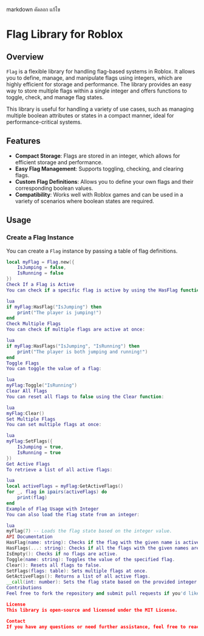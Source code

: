 markdown
คัดลอก
แก้ไข
# Flag Library for Roblox

## Overview

`Flag` is a flexible library for handling flag-based systems in Roblox. It allows you to define, manage, and manipulate flags using integers, which are highly efficient for storage and performance. The library provides an easy way to store multiple flags within a single integer and offers functions to toggle, check, and manage flag states.

This library is useful for handling a variety of use cases, such as managing multiple boolean attributes or states in a compact manner, ideal for performance-critical systems.

## Features

- **Compact Storage**: Flags are stored in an integer, which allows for efficient storage and performance.
- **Easy Flag Management**: Supports toggling, checking, and clearing flags.
- **Custom Flag Definitions**: Allows you to define your own flags and their corresponding boolean values.
- **Compatibility**: Works well with Roblox games and can be used in a variety of scenarios where boolean states are required.

## Usage

### Create a Flag Instance

You can create a `Flag` instance by passing a table of flag definitions.

```lua
local myFlag = Flag.new({
    IsJumping = false,
    IsRunning = false
})
Check If a Flag is Active
You can check if a specific flag is active by using the HasFlag function:

lua
if myFlag:HasFlag("IsJumping") then
    print("The player is jumping!")
end
Check Multiple Flags
You can check if multiple flags are active at once:

lua
if myFlag:HasFlags("IsJumping", "IsRunning") then
    print("The player is both jumping and running!")
end
Toggle Flags
You can toggle the value of a flag:

lua
myFlag:Toggle("IsRunning")
Clear All Flags
You can reset all flags to false using the Clear function:

lua
myFlag:Clear()
Set Multiple Flags
You can set multiple flags at once:

lua
myFlag:SetFlags({
    IsJumping = true,
    IsRunning = true
})
Get Active Flags
To retrieve a list of all active flags:

lua
local activeFlags = myFlag:GetActiveFlags()
for _, flag in ipairs(activeFlags) do
    print(flag)
end
Example of Flag Usage with Integer
You can also load the flag state from an integer:

lua
myFlag(7) -- Loads the flag state based on the integer value.
API Documentation
HasFlag(name: string): Checks if the flag with the given name is active.
HasFlags(...: string): Checks if all the flags with the given names are active.
IsEmpty(): Checks if no flags are active.
Toggle(name: string): Toggles the value of the specified flag.
Clear(): Resets all flags to false.
SetFlags(flags: table): Sets multiple flags at once.
GetActiveFlags(): Returns a list of all active flags.
__call(int: number): Sets the flag state based on the provided integer value.
Contributions
Feel free to fork the repository and submit pull requests if you'd like to contribute. For any bugs or feature requests, open an issue on GitHub.

License
This library is open-source and licensed under the MIT License.

Contact
If you have any questions or need further assistance, feel free to reach out to me through the GitHub Issues page.

